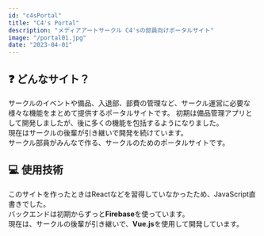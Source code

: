 ```yaml
---
id: "c4sPortal"
title: "C4's Portal"
description: "メディアアートサークル C4'sの部員向けポータルサイト"
image: "/portal01.jpg"
date: "2023-04-01"
---
```


## ❓ どんなサイト？
サークルのイベントや備品、入退部、部費の管理など、サークル運営に必要な様々な機能をまとめて提供するポータルサイトです。
初期は備品管理アプリとして開発しましたが、後に多くの機能を包括するようになりました。  
現在はサークルの後輩が引き継いで開発を続けています。  
サークル部員がみんなで作る、サークルのためのポータルサイトです。  

## 💻 使用技術
このサイトを作ったときはReactなどを習得していなかったため、JavaScript直書きでした。  
バックエンドは初期からずっと**Firebase**を使っています。  
現在は、サークルの後輩が引き継いで、**Vue.js**を使用して開発しています。  
